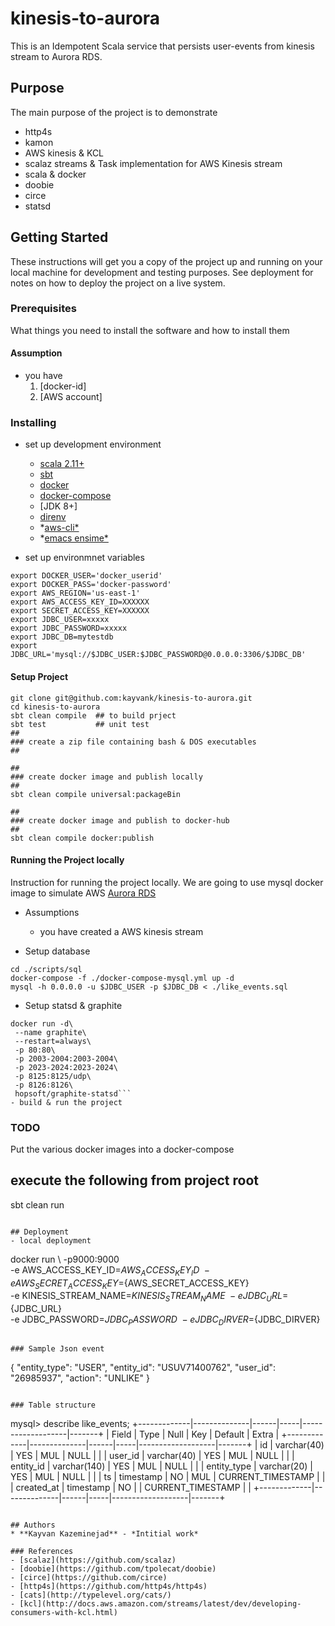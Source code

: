 kinesis-to-aurora
====
This is an Idempotent Scala service that persists user-events from kinesis stream to Aurora RDS.

## Purpose
The main purpose of the project is to demonstrate 
- http4s
- kamon
- AWS kinesis & KCL
- scalaz streams & Task implementation for AWS Kinesis stream
- scala & docker
- doobie  
- circe
- statsd 

## Getting Started
These instructions will get you a copy of the project up and running on your local machine for development and testing purposes. See deployment for notes on how to deploy the project on a live system.

### Prerequisites
What things you need to install the software and how to install them

#### Assumption
  * you have  
    1. [docker-id]
    2. [AWS account]

### Installing
- set up development environment 
  * [scala 2.11+](https://www.scala-lang.org/download/)
  * [sbt](http://www.scala-sbt.org/download.html)
  * [docker](https://docs.docker.com/)
  * [docker-compose](https://docs.docker.com/compose/)
  * [JDK 8+]
  * [direnv](https://direnv.net/)
  * *[aws-cli*]()
  * *[emacs ensime*](http://ensime.github.io//editors/emacs/)

- set up environmnet variables
```
export DOCKER_USER='docker_userid'
export DOCKER_PASS='docker-password'
export AWS_REGION='us-east-1'
export AWS_ACCESS_KEY_ID=XXXXXX
export SECRET_ACCESS_KEY=XXXXXX
export JDBC_USER=xxxxx
export JDBC_PASSWORD=xxxxx
export JDBC_DB=mytestdb
export JDBC_URL='mysql://$JDBC_USER:$JDBC_PASSWORD@0.0.0.0:3306/$JDBC_DB'

```

#### Setup Project
```
git clone git@github.com:kayvank/kinesis-to-aurora.git
cd kinesis-to-aurora
sbt clean compile  ## to build prject
sbt test           ## unit test
##
### create a zip file containing bash & DOS executables 
##

##
### create docker image and publish locally
##
sbt clean compile universal:packageBin

##
### create docker image and publish to docker-hub
##
sbt clean compile docker:publish
```

####  Running the Project locally
Instruction for running the project locally.
We are going to use mysql docker image to simulate AWS [Aurora RDS](http://docs.aws.amazon.com/AmazonRDS/latest/UserGuide/Welcome.html)
- Assumptions
  * you have created a AWS kinesis stream

- Setup database
```
cd ./scripts/sql
docker-compose -f ./docker-compose-mysql.yml up -d
mysql -h 0.0.0.0 -u $JDBC_USER -p $JDBC_DB < ./like_events.sql
```
- Setup statsd & graphite
```
docker run -d\
 --name graphite\
 --restart=always\
 -p 80:80\
 -p 2003-2004:2003-2004\
 -p 2023-2024:2023-2024\
 -p 8125:8125/udp\
 -p 8126:8126\
 hopsoft/graphite-statsd```
- build & run the project
```
### TODO
Put the various docker images into a docker-compose

## execute the following from project root
sbt clean run 

```

## Deployment
- local deployment
```
docker run \ 
   -p9000:9000 \
   -e AWS_ACCESS_KEY_ID=${AWS_ACCESS_KEY_ID} \
   -e AWS_SECRET_ACCESS_KEY=${AWS_SECRET_ACCESS_KEY} \
   -e KINESIS_STREAM_NAME=${KINESIS_STREAM_NAME} \
   -e JDBC_URL=${JDBC_URL} \
   -e JDBC_PASSWORD=${JDBC_PASSWORD} \
   -e JDBC_DIRVER=${JDBC_DIRVER} 
```

### Sample Json event
```
{
  "entity_type": "USER",
  "entity_id": "USUV71400762",
  "user_id": "26985937",
  "action": "UNLIKE"
}
```

### Table structure

```
mysql> describe like_events;
+-------------|--------------|------|-----|-------------------|-------+
| Field       | Type         | Null | Key | Default           | Extra |
+-------------|--------------|------|-----|-------------------|-------+
| id          | varchar(40)  | YES  | MUL | NULL              |       |
| user_id     | varchar(40)  | YES  | MUL | NULL              |       |
| entity_id   | varchar(140) | YES  | MUL | NULL              |       |
| entity_type | varchar(20)  | YES  | MUL | NULL              |       |
| ts          | timestamp    | NO   | MUL | CURRENT_TIMESTAMP |       |
| created_at  | timestamp    | NO   |     | CURRENT_TIMESTAMP |       |
+-------------|--------------|------|-----|-------------------|-------+
```

## Authors
* **Kayvan Kazeminejad** - *Intitial work*

### References
- [scalaz](https://github.com/scalaz)
- [doobie](https://github.com/tpolecat/doobie)
- [circe](https://github.com/circe)
- [http4s](https://github.com/http4s/http4s)
- [cats](http://typelevel.org/cats/)
- [kcl](http://docs.aws.amazon.com/streams/latest/dev/developing-consumers-with-kcl.html)
